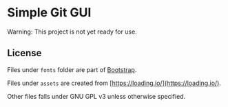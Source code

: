 # Simple Git GUI

Warning: This project is not yet ready for use. 

## License

Files under `fonts` folder are part of [Bootstrap](http://getbootstrap.com). 

Files under `assets` are created from [https://loading.io/](https://loading.io/). 

Other files falls under GNU GPL v3 unless otherwise specified. 
